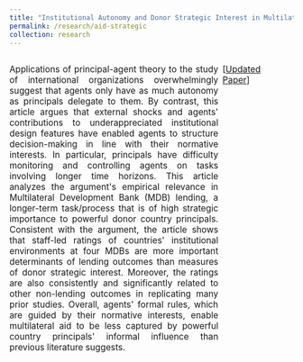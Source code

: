 ```yaml
---
title: "Institutional Autonomy and Donor Strategic Interest in Multilateral Foreign Aid: Rules vs. Informal Influence "
permalink: /research/aid-strategic
collection: research
---
```


<p style="float: left; font-size: 11.5pt; text-align: justify; width: 73.5%; margin-right: 1.5%; margin-bottom: 0.5em;">Applications of principal-agent theory to the study of international organizations overwhelmingly suggest that agents only have as much autonomy as principals delegate to them. By contrast, this article argues that external shocks and agents' contributions to underappreciated institutional design features have enabled agents to structure decision-making in line with their normative interests. In particular, principals have difficulty monitoring and controlling agents on tasks involving longer time horizons. This article analyzes the argument's empirical relevance in Multilateral Development Bank (MDB) lending, a longer-term task/process that is of high strategic importance to powerful donor country principals. Consistent with the argument, the article shows that staff-led ratings of countries' institutional environments at four MDBs are more important determinants of lending outcomes than measures of donor strategic interest. Moreover, the ratings are also consistently and significantly related to other non-lending outcomes in replicating many prior studies. Overall, agents' formal rules, which are guided by their normative interests, enable multilateral aid to be less captured by powerful country principals' informal influence than previous literature suggests.</p>
<p style="float: right; font-size: 11.5pt; text-align: left; width: 23.5%; margin-right: 1.5%; margin-bottom: 0.5em;">[<a href="https://mikedenly.com/files/aid-strategic.pdf">Updated Paper</a>]</p> 
<div style="clear:both"></div>

<figure style="width: 73.5%; height: 382px"  class="align-center">
  <img src="/images/foreign_aid.png" alt="" />
</figure>

